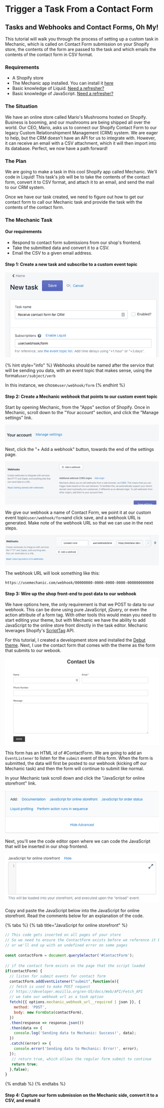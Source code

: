 # Trigger a Task From a Contact Form

## Tasks and Webhooks and Contact Forms, Oh My!

This tutorial will walk you through the process of setting up a custom task in Mechanic, which is called on Contact Form submission on your Shopify store, the contents of the form are passed to the task and which emails the contents of the contact form in CSV format.

### Requirements

* A Shopify store
* The Mechanic app installed. You can install it [here](https://apps.shopify.com/mechanic?ref=lightward)
* Basic knowledge of Liquid. [Need a refresher?](../../liquid/basics/)
* Basic knowledge of JavaScript. [Need a refresher?](https://www.w3schools.com/js/default.asp)

### The Situation

We have an online store called Mario's Mushrooms hosted on Shopify. Business is booming, and our mushrooms are being shipped all over the world. Our CEO, Mario, asks us to connect our Shopify Contact Form to our legacy Custom Relationshipment Management \(CRM\) system. We are eager to help, but the CRM doesn't have an API for us to integrate with. However, it can receive an email with a CSV attachment, which it will then import into its database. Perfect, we now have a path forward!

### The Plan

We are going to make a task in this cool Shopify app called Mechanic.  We'll code in Liquid! This task's job will be to take the contents of the contact form, convert it to CSV format, and attach it to an email, and send the mail to our CRM system. 

Once we have our task created, we need to figure out how to get our contact form to call our Mechanic task and provide the task with the contents of the contact form.

### The Mechanic Task

#### Our requirements

* Respond to contact form submissions from our shop's frontend.
* Take the submitted data and convert it to a CSV.
* Email the CSV to a given email address.

#### Step 1: Create a new task and subscribe to a custom event topic

![](../../.gitbook/assets/image%20%2812%29.png)

{% hint style="info" %}
Webhooks should be named after the service that will be sending you data, with an event topic that makes sense, using the format`user/subject/verb`

In this instance, we chose`user/webhook/form`
{% endhint %}

#### Step 2: Create a Mechanic webhook that points to our custom event topic

Start by opening Mechanic, from the "Apps" section of Shopify. Once in Mechanic, scroll down to the "Your account" section, and click the "Manage settings" link.

![](../../.gitbook/assets/image%20%2810%29.png)

Next, click the "+ Add a webhook" button, towards the end of the settings page.

![](../../.gitbook/assets/image%20%2813%29.png)

We give our webhook a name of Contact Form, we point it at our custom event topic`user/webhook/form`and click save, and a webhook URL is generated. Make note of the webhook URL so that we can use in the next steps.

![](../../.gitbook/assets/image%20%289%29.png)

The webhook URL will look something like this:

```
https://usemechanic.com/webhook/00000000-0000-0000-0000-000000000000
```

#### Step 3: Wire up the shop front-end to post data to our webhook

We have options here, the only requirement is that we POST to data to our webhook.  This can be done using pure JavaScript, jQuery, or even the action attribute of a form tag.  With other tools this would mean you need to start editing your theme, but with Mechanic we have the ability to add JavaScript to the online store front directly in the task editor. Mechanic leverages Shopify's [ScriptTag](https://shopify.dev/docs/admin-api/rest/reference/online-store/scripttag) API.  
  
For this tutorial, I created a development store and installed the [Debut theme](https://themes.shopify.com/themes/debut/styles/default). Next, I use the contact form that comes with the theme as the form that submits to our webook.  


![Note the id of this form is \#ContactForm](../../.gitbook/assets/image%20%2811%29.png)

This form has an HTML id of \#ContactForm. We are going to add an `EventListener` to listen for the `submit` event of this form. When the form is submitted, the data will first be posted to our webhook \(kicking off our Mechanic task\) and then the form will continue to submit like normal.

In your Mechanic task scroll down and click the "JavaScript for online storefront" link.

![](../../.gitbook/assets/image%20%2814%29.png)

Next, you'll see the code editor open where we can code the JavaScript that will be inserted in our shop frontend.

![](../../.gitbook/assets/image%20%288%29.png)

Copy and paste the JavaScript below into the JavaScript for online storefront.  Read the comments below for an explanation of the code.

{% tabs %}
{% tab title="JavaScript for online storefront" %}
```javascript
// This code gets inserted on all pages of your store
// So we need to ensure the ContactForm exists before we reference it below
// or we'll end up with an undefined error on some pages

const contactForm = document.querySelector('#ContactForm');

// if the contact form exists on the page that the script loaded
if(contactForm) {
  // listen for submit events for contact form
  contactForm.addEventListener("submit",function(e){
  // fetch is used to make POST request
  // https://developer.mozilla.org/en-US/docs/Web/API/Fetch_API
  // we take our webhook url as a task option 
  fetch({{ options.mechanic_webhook_url__required | json }}, {
    method: 'POST', 
    body: new FormData(contactForm),
  })
  .then(response => response.json())
  .then(data => {
    console.log('Sending data to Mechanic: Success!', data);
  })
  .catch((error) => {
    console.error('Sending data to Mechanic: Error!', error);
  });  
   // return true, which allows the regular form submit to continue
   return true;
  },false);
}

```
{% endtab %}
{% endtabs %}

#### Step 4: Capture our form submission on the Mechanic side, convert it to a CSV, and email it



